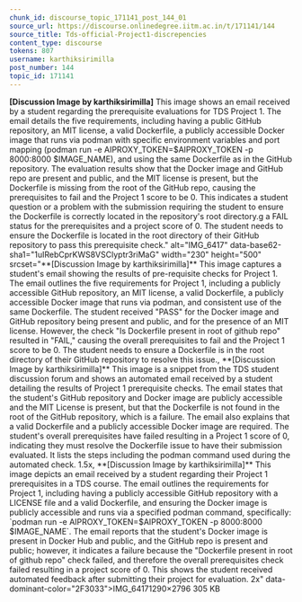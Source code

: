 ```yaml
---
chunk_id: discourse_topic_171141_post_144_01
source_url: https://discourse.onlinedegree.iitm.ac.in/t/171141/144
source_title: Tds-official-Project1-discrepencies
content_type: discourse
tokens: 807
username: karthiksirimilla
post_number: 144
topic_id: 171141
---
```


**[Discussion Image by karthiksirimilla]** This image shows an email received by a student regarding the prerequisite evaluations for TDS Project 1. The email details the five requirements, including having a public GitHub repository, an MIT license, a valid Dockerfile, a publicly accessible Docker image that runs via podman with specific environment variables and port mapping (podman run -e AIPROXY_TOKEN=$AIPROXY_TOKEN -p 8000:8000 $IMAGE_NAME), and using the same Dockerfile as in the GitHub repository. The evaluation results show that the Docker image and GitHub repo are present and public, and the MIT license is present, but the Dockerfile is missing from the root of the GitHub repo, causing the prerequisites to fail and the Project 1 score to be 0. This indicates a student question or a problem with the submission requiring the student to ensure the Dockerfile is correctly located in the repository's root directory.g a FAIL status for the prerequisites and a project score of 0. The student needs to ensure the Dockerfile is located in the root directory of their GitHub repository to pass this prerequisite check." alt="IMG_6417" data-base62-sha1="1uIRebCprKWS8VSClyptr3riMaG" width="230" height="500" srcset="**[Discussion Image by karthiksirimilla]** This image captures a student's email showing the results of pre-requisite checks for Project 1. The email outlines the five requirements for Project 1, including a publicly accessible GitHub repository, an MIT license, a valid Dockerfile, a publicly accessible Docker image that runs via podman, and consistent use of the same Dockerfile. The student received "PASS" for the Docker image and GitHub repository being present and public, and for the presence of an MIT license. However, the check "Is Dockerfile present in root of github repo" resulted in "FAIL," causing the overall prerequisites to fail and the Project 1 score to be 0. The student needs to ensure a Dockerfile is in the root directory of their GitHub repository to resolve this issue., **[Discussion Image by karthiksirimilla]** This image is a snippet from the TDS student discussion forum and shows an automated email received by a student detailing the results of Project 1 prerequisite checks. The email states that the student's GitHub repository and Docker image are publicly accessible and the MIT License is present, but that the Dockerfile is not found in the root of the GitHub repository, which is a failure. The email also explains that a valid Dockerfile and a publicly accessible Docker image are required. The student's overall prerequisites have failed resulting in a Project 1 score of 0, indicating they must resolve the Dockerfile issue to have their submission evaluated. It lists the steps including the podman command used during the automated check. 1.5x, **[Discussion Image by karthiksirimilla]** This image depicts an email received by a student regarding their Project 1 prerequisites in a TDS course. The email outlines the requirements for Project 1, including having a publicly accessible GitHub repository with a LICENSE file and a valid Dockerfile, and ensuring the Docker image is publicly accessible and runs via a specified podman command, specifically: `podman run -e AIPROXY_TOKEN=$AIPROXY_TOKEN -p 8000:8000 $IMAGE_NAME`. The email reports that the student's Docker image is present in Docker Hub and public, and the GitHub repo is present and public; however, it indicates a failure because the "Dockerfile present in root of github repo" check failed, and therefore the overall prerequisites check failed resulting in a project score of 0. This shows the student received automated feedback after submitting their project for evaluation. 2x" data-dominant-color="2F3033">IMG_64171290×2796 305 KB
